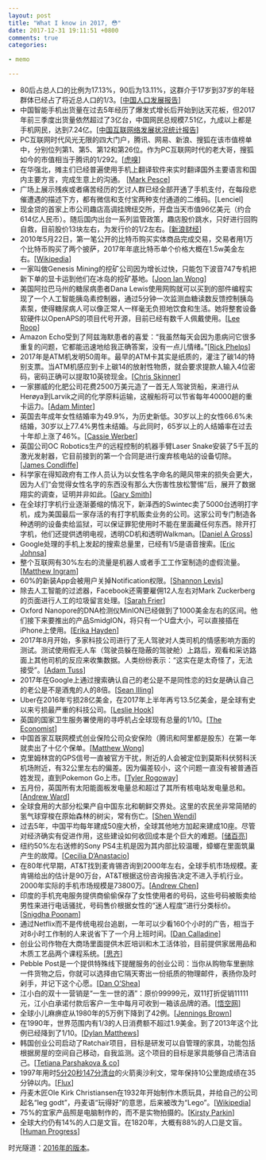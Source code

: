 ```yaml
---
layout: post
title: "What I know in 2017, 😳"
date: 2017-12-31 19:11:51 +0800
comments: true
categories: 

- memo

---
```


* 80后占总人口的比例为17.13%，90后为13.11%，这群介于17岁到37岁的年轻群体已经占了将近总人口的1/3。[[中国人口发展报告](http://www.sohu.com/a/203568227_362042)]
* 中国智能手机出货量在过去5年经历了爆发式增长后开始到达天花板，但2017年前三季度出货量依然超过了3亿台，中国网民总规模7.51亿，九成以上都是手机网民，达到7.24亿。[[中国互联网络发展状况统计报告](http://www.cac.gov.cn/2017-08/09/c_1121455583.htm)]
* PC互联网时代风光无限的四大门户，腾讯、网易、新浪、搜狐在该市值榜单中，分别位列第1、第5、第12和第26位。作为PC互联网时代的老大哥，搜狐如今的市值相当于腾讯的1/292。[[虎嗅](https://www.huxiu.com/article/228239.html)]
* 在华强北，摊主们已经普遍使用手机上翻译软件来实时翻译国外主要语言和国内主要方言，完成生意上的沟通。 [[Mark Pesce](https://www.theregister.co.uk/2017/07/25/ai_powered_translation_tools_will_unify_china/)]
* 广场上展示残疾或者痛苦经历的乞讨人群已经全部开通了手机支付，在每段悲催遭遇的描述下方，都有微信和支付宝两种支付通道的二维码。[Lenciel]
* 现金贷的首家上市公司趣店高调挂牌纽交所，开盘当天市值96亿美元（约合614亿人民币）。随后国内出台一系列监管政策，趣店股价跳水，只好进行回购自救，目前股价13块左右，为发行价的1/2左右。[[新浪财经](http://stock.finance.sina.com.cn/usstock/quotes/qd.html)]
* 2010年5月22日，第一笔公开的比特币购买实体商品完成交易，交易者用1万个比特币购买了两个披萨，2017年年底比特币单个价格大概在1.5w美金左右。[[Wikipedia](https://zh.wikipedia.org/wiki/%E6%AF%94%E7%89%B9%E5%B8%81)]
* 一家叫做Genesis Mining的挖矿公司因为增长过快，只能包下波音747专机把新下单的显卡运到他们在冰岛的挖矿基地。[[Joon Ian Wong](https://qz.com/1039809/amd-shares-are-soaring-ethereum-miners-are-renting-boeing-747s-to-ship-graphics-cards-to-mines/)]
* 美国阿拉巴马州的糖尿病患者Dana Lewis使用网购就可以买到的部件编程实现了一个人工智能胰岛素控制器，通过5分钟一次监测血糖读数反馈控制胰岛素泵，使得糖尿病人可以像正常人一样毫无负担地饮食和生活。她将整套设备软硬件以OpenAPS的项目代号开源，目前已经有数千人佩戴使用。[[Lee Roop](http://www.al.com/news/huntsville/index.ssf/2017/05/daniel_lewis_built_her_own_art.html)]
* Amazon Echo受到了阿兹海默患者的喜爱：“我虽然每天会因为患病问它很多重复的问题，它都能迅速地给我正确答案，没有一点儿情绪。”[[Rick Phelps](http://dailycaring.com/amazon-echo-for-dementia-technology-for-seniors/)]
* 2017年是ATM机发明50周年。最早的ATM卡其实是纸质的，灌注了碳14的特别支票。当ATM机感应到卡上碳14的放射性物质，就会要求提款人输入4位密码，密码正确可以提取10英镑现金。[[Chris Skinner](https://thefinanser.com/2017/06/atms-50th-birthday-today.html/)]
* 一家挪威的化肥公司花费2500万美元造了一首无人驾驶货船，来进行从Herøya到Larvik之间的化学原料运输，这艘船将可以节省每年40000趟的重卡运力。[[Adam Minter](https://www.bloomberg.com/view/articles/2017-05-16/autonomous-ships-will-be-great)]
* 英国去年成年女性结婚率为49.9%，为历史新低。30岁以上的女性66.6%未结婚，30岁以上77.4%男性未结婚。与此同时，65岁以上的人结婚率在过去十年却上涨了46%。[[Cassie Werber](https://qz.com/1032179/more-people-over-65-in-the-uk-are-getting-married-and-divorced/)]
* 英国公司OC Robotics生产的远程控制的机器手臂Laser Snake安装了5千瓦的激光发射器，它目前接到的第一个合同是进行废弃核电站的设备切除。[[James Condliffe](https://www.technologyreview.com/s/602980/this-laser-toting-tentacle-carves-up-old-nuclear-hardware/)]
* 科学家在得知政府有工作人员认为以女性名字命名的飓风带来的损失会更大，因为人们“会觉得女性名字的东西没有那么大伤害性放松警惕”后，展开了数据翔实的调查，证明并非如此。[[Gary Smith](http://www.sciencedirect.com/science/article/pii/S2212094715300517)]
* 在全球打字机行业逐渐萎缩的情况下，新泽西的Swintec卖了5000台透明打字机，成为美国最后一家存活的有打字机贩卖业务的公司。这家公司专门制造各种透明的设备卖给监狱，可以保证罪犯使用时不能在里面藏任何东西。除开打字机，他们还提供透明电视，透明CD机和透明Walkman。[[Daniel A Gross](http://www.newyorker.com/books/page-turner/how-one-of-the-last-american-typewriter-companies-survives)]
* Google处理的手机上发起的搜索总量里，已经有1/5是语音搜索。[[Eric Johnsa](https://realmoney.thestreet.com/articles/03/03/2017/amazon-pulling-out-all-stops-against-apple-and-google-voice-assistant-wars)]
* 整个互联网有30%左右的流量是机器人或者手工工作室制造的虚假流量。[[Matthew Ingram](https://gigaom.com/2014/03/24/traffic-is-a-good-thing-for-media-companies-to-pay-attention-to-except-when-it-isnt/)]
* 60%的新装App会被用户关掉Notification权限。[[Shannon Levis](http://andrewchen.co/why-people-are-turning-off-push/)]
* 除去人工智能的过滤器，Facebook还需要雇佣12人左右对Mark Zuckerberg的页面进行人工的垃圾留言处理。[[Sarah Frier](https://www.bloomberg.com/news/articles/2017-01-18/this-team-runs-mark-zuckerberg-s-facebook-page)]
* Oxford Nanopore的DNA检测仪MinION已经做到了1000美金左右的区间。他们接下来要推出的产品SmidgION，将只有一个U盘大小，可以直接插在iPhone上使用。[[Erika Hayden](https://www.nature.com/news/pint-sized-dna-sequencer-impresses-first-users-1.17483)]
* 2017年8月开始，多家科技公司进行了无人驾驶对人类司机的情感影响方面的测试。测试使用假无人车（驾驶员躲在隐蔽的驾驶舱）上路后，观看和采访路面上其他司机的反应来收集数据。人类纷纷表示：“这实在是太奇怪了，无法接受”。[[Adam Tuss](http://www.nbcwashington.com/news/local/Driver-Dressed-Like-a-Seat-Spotted-Inside-Driverless-Van-439041863.html?_osource=SocialFlowTwt_DCBrand)]
* 2017年在Google上通过搜索确认自己的老公是不是同性恋的妇女是确认自己的老公是不是酒鬼的人的8倍。[[Sean Illing](https://www.vox.com/conversations/2017/6/27/15873072/google-porn-addiction-america-everybody-lies)]
* Uber在2016年亏损28亿美金，在2017年上半年再亏13.5亿美金，是全球有史以来亏损最严重的科技公司。[[Leslie Hook](https://www.ft.com/content/09278d4e-579a-11e7-80b6-9bfa4c1f83d2)]
* 英国的国家卫生服务署使用的寻呼机占全球现有总量的1/10。[[The Economist](https://www.economist.com/news/britain/21731183-third-british-companies-have-seen-no-rise-all-productivity-century-what-fax)]
* 中国首家互联网模式创业保险公司众安保险（腾讯和阿里都是股东）在第一年就卖出了十亿个保单。[[Matthew Wong](https://medium.com/@mlcwong/lessons-from-the-front-lines-of-insurance-tech-innovation-in-china-a1568b69bfb7)]
* 克里姆林宫的GPS信号一直被官方干扰，附近的人会被定位到莫斯科伏努科沃机场附近，有32公里左右的偏差。因为偏差较小，这个问题一直没有被普通百姓发现，直到Pokemon Go上市。[[Tyler Rogoway](http://www.thedrive.com/the-war-zone/13549/russia-may-be-testing-its-gps-spoofing-capabilities-around-the-black-sea)]
* 五月份，英国所有太阳能面板发电量总和超过了其所有核电站发电量总和。[[Andrew Ward](https://www.ft.com/content/c22669de-4203-11e7-9d56-25f963e998b2)]
* 全球食用的大部分松果产自中国东北和朝鲜交界处。这里的农民坐非常简陋的氢气球穿梭在原始森林的树尖，常有伤亡。[[Shen Wendi](http://www.sixthtone.com/news/1001195/the-life-and-death-of-a-pine-nut-picker)]
* 过去5年，中国平均每年建成50座大桥，全球其他地方加起来建成10座。尽管对经济确实有促进作用，这些建设如何收回成本是个巨大的难题。[[储百亮](https://cn.nyt/china/20170612/china-bridges-infrastructure/zh-hant/)]
* 纽约50%左右送修的Sony PS4主机是因为其内部比较温暖，蟑螂在里面筑巢产生的故障。[[Cecilia D’Anastacio](http://kotaku.com/console-repairmen-explain-why-cockroaches-love-ps4s-1794393470)]
* 在80年代早期，AT&T找到麦肯锡咨询到2000年左右，全球手机市场规模。麦肯锡给出的估计是90万台，AT&T根据这份咨询报告决定不进入手机行业。2000年实际的手机市场规模是73800万。[[Andrew Chen](http://andrewchen.co/bad-product-fallacy/)]
* 印度的手机充电服务提供商偷偷保存了女性使用者的号码，这些号码被贩卖给男性来进行电话骚扰，号码售价根据女性的“迷人程度”进行分类标价。[[Snigdha Poonam](http://www.hindustantimes.com/india-news/girls-mobile-numbers-up-for-sale-in-uttar-pradesh-price-rs-50-to-rs-500/story-5lYPcav12h7rnW6A6UDLLI.html)]
* 通过Netflix而不是传统电视台追剧，一年可以少看160个小时的广告，相当于对8小时工作制的人来说省下了一个月上班时间。[[Dan Calladine](http://digital-stats.blogspot.co.uk/2016/05/american-netflix-users-miss-160-hours.html)]
* 创业公司作物在大商场里面提供木匠培训和木工活体验，目前提供家居用品和木质工艺品两个课程系统。[[思齐](http://36kr.com/p/5090954.html)]
* Pebble Post是一个提供特殊线下提醒服务的创业公司：当你从购物车里删除一件货物之后，你就可以选择由它隔天寄出一份纸质的物理邮件，表扬你及时剁手，并记下这个心愿。[[Dan O’Shea](http://www.retaildive.com/news/saving-the-sale-new-ideas-for-averting-cart-abandonment/435269/)]
* 江小白的双十一营销是“一生一世的酒”：原价99999元，双11打折促销11111元，江小白承诺付款后客户一生中每月可收到一箱该品牌的酒。[[悟空网](https://www.wukong.com/question/6486249401051250957/)]
* 全球小儿麻痹症从1980年的5万例下降到了42例。[[Jennings Brown](https://gizmodo.com/the-last-of-the-iron-lungs-1819079169)]
* 在1990年，世界范围内有1/3的人日消费额不超过1.9美金。到了2013年这个比例已经降到了1/10。[[Dylan Matthews](https://www.vox.com/world/2016/10/2/13123980/extreme-poverty-world-bank)]
* 韩国创业公司启动了Ratchair项目，目标是研发可以自管理的家具，功能包括根据房屋的空间自己移动，自我监测。这个项目的目标是家具能够自己清洁自己。[[Tetiana Parshakova & co](http://mid.kaist.ac.kr/projects/ratchair/)]
* 1997年用时[5分20秒147分清台](https://www.youtube.com/watch?v=btmB-p_0QFg)的火箭奥沙利文，常年保持10公里跑成绩在35分钟以内。[[Flux](https://medium.com/fluxx-studio-notes/fluxx-heroes-48-people-who-inspire-us-590507256753)]
* 丹麦木匠Ole Kirk Christiansen在1932年开始制作木质玩具，并给自己的公司起名“leg godt”，丹麦语“玩得好”的意思，后来被改为“Lego”。[[Wikipedia](https://en.wikipedia.org/wiki/Ole_Kirk_Christiansen)]
* 75%的宜家产品照是电脑制作的，而不是实物拍摄的。[[Kirsty Parkin](http://www.cgsociety.org/index.php/CGSFeatures/CGSFeatureSpecial/building_3d_with_ikea)]
* 全球大约仍有14%的人口是文盲。在1820年，大概有88%的人口是文盲。[[Human Progress](http://humanprogress.org/story/2116?utm_content=buffer7d4f5&utm_medium=social&utm_source=twitter.com&utm_campaign=buffer)]

时光隧道：[2016年的版本](/2016/12/what-i-konw-in-2016/)。


